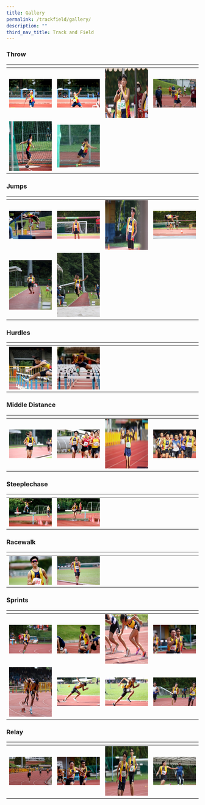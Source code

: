```yaml
---
title: Gallery
permalink: /trackfield/gallery/
description: ""
third_nav_title: Track and Field
---
```

<h3>Throw</h3>

<table>
<thead>
  <tr>
    <th style="width:200px"></th>
    <th style="width:200px"></th>
    <th style="width:200px"></th>
		<th style="width:200px"></th>
  </tr>
</thead>
<tbody>
  <tr>
    <td style ="text-align:center"><a href="/images/throw%201.jpeg"> <img src="/images/throw%201.jpeg" style="width:200px"></a></td>
    <td style ="text-align:center"><a href="/images/throw%202.jpeg"> <img src="/images/throw%202.jpeg" style="width:200px"></a></td>
    <td style ="text-align:center"><a href="/images/throw%203.jpeg"> <img src="/images/throw%203.jpeg" style="width:200px; height: 130px"></a></td>
    <td style ="text-align:center"><a href="/images/throw%204.jpeg"> <img src="/images/throw%204.jpeg" style="width:200px"></a></td>
  </tr>
   <tr>
    <td style ="text-align:center"><a href="/images/throw%205.jpeg"> <img src="/images/throw%205.jpeg" style="width:200px; height: 130px"></a></td>
    <td style ="text-align:center"><a href="/images/throw%206.jpeg"> <img src="/images/throw%206.jpeg" style="width:200px"></a></td>
	</tr>
</tbody>
</table>

<h3>Jumps</h3>

<table>
<thead>
  <tr>
    <th style="width:200px"></th>
    <th style="width:200px"></th>
    <th style="width:200px"></th>
		<th style="width:200px"></th>
  </tr>
</thead>
<tbody>
  <tr>
    <td style ="text-align:center"><a href="/images/jumps%201.jpeg"> <img src="/images/jumps%201.jpeg" style="width:200px"></a></td>
    <td style ="text-align:center"><a href="/images/jumps%202.jpeg"> <img src="/images/jumps%202.jpeg" style="width:200px"></a></td>
    <td style ="text-align:center"><a href="/images/jumps%203.jpeg"> <img src="/images/jumps%203.jpeg" style="width:200px; height: 130px"></a></td>
    <td style ="text-align:center"><a href="/images/jumps%204.jpeg"> <img src="/images/jumps%204.jpeg" style="width:200px"></a></td>
  </tr>
   <tr>
    <td style ="text-align:center"><a href="/images/jumps%205-1.jpeg"> <img src="/images/jumps%205-1.jpeg" style="width:200px; height: 130px"></a></td>
    <td style ="text-align:center"><a href="/images/jumps%206.jpeg"> <img src="/images/jumps%206.jpeg" style="width:200px"></a></td>
	</tr>
</tbody>
</table>

<h3>Hurdles</h3>

<table>
<thead>
  <tr>
    <th style="width:200px"></th>
    <th style="width:200px"></th>
    <th style="width:200px"></th>
		<th style="width:200px"></th>
  </tr>
</thead>
<tbody>
  <tr>
    <td style ="text-align:center"><a href="/images/hurdles%201.jpeg"> <img src="/images/hurdles%201.jpeg" style="width:200px"></a></td>
    <td style ="text-align:center"><a href="/images/hurdles%202.jpeg"> <img src="/images/hurdles%202.jpeg" style="width:200px"></a></td>
	</tr>
</tbody>
</table>

<h3>Middle Distance</h3>

<table>
<thead>
  <tr>
    <th style="width:200px"></th>
    <th style="width:200px"></th>
    <th style="width:200px"></th>
		<th style="width:200px"></th>
  </tr>
</thead>
<tbody>
  <tr>
    <td style ="text-align:center"><a href="/images/mid%201.jpeg"> <img src="/images/mid%201.jpeg" style="width:200px"></a></td>
    <td style ="text-align:center"><a href="/images/mid%202.jpeg"> <img src="/images/mid%202.jpeg" style="width:200px"></a></td>
    <td style ="text-align:center"><a href="/images/mid%203.jpeg"> <img src="/images/mid%203.jpeg" style="width:200px; height: 130px"></a></td>
    <td style ="text-align:center"><a href="/images/mid%204.jpeg"> <img src="/images/mid%204.jpeg" style="width:200px"></a></td>
  </tr>
</tbody>
</table>


<h3>Steeplechase</h3>

<table>
<thead>
  <tr>
    <th style="width:200px"></th>
    <th style="width:200px"></th>
    <th style="width:200px"></th>
		<th style="width:200px"></th>
  </tr>
</thead>
<tbody>
  <tr>
    <td style ="text-align:center"><a href="/images/Steeplechase%201.jpeg"> <img src="/images/Steeplechase%201.jpeg" style="width:200px"></a></td>
    <td style ="text-align:center"><a href="/images/Steeplechase%202.jpeg"> <img src="/images/Steeplechase%202.jpeg" style="width:200px"></a></td>
	</tr>
</tbody>
</table>

<h3>Racewalk</h3>

<table>
<thead>
  <tr>
    <th style="width:200px"></th>
    <th style="width:200px"></th>
    <th style="width:200px"></th>
		<th style="width:200px"></th>
  </tr>
</thead>
<tbody>
  <tr>
    <td style ="text-align:center"><a href="/images/Racewalk%201.jpeg"> <img src="/images/Racewalk%201.jpeg" style="width:200px"></a></td>
    <td style ="text-align:center"><a href="/images/Racewalk%202.jpeg"> <img src="/images/Racewalk%202.jpeg" style="width:200px"></a></td>
	</tr>
</tbody>
</table>

<h3>Sprints</h3>

<table>
<thead>
  <tr>
    <th style="width:200px"></th>
    <th style="width:200px"></th>
    <th style="width:200px"></th>
		<th style="width:200px"></th>
  </tr>
</thead>
<tbody>
  <tr>
    <td style ="text-align:center"><a href="/images/sprints%201.jpeg"> <img src="/images/sprints%201.jpeg" style="width:200px"></a></td>
    <td style ="text-align:center"><a href="/images/sprints%202.jpeg"> <img src="/images/sprints%202.jpeg" style="width:200px"></a></td>
    <td style ="text-align:center"><a href="/images/sprints%203.jpeg"> <img src="/images/sprints%203.jpeg" style="width:200px; height: 130px"></a></td>
    <td style ="text-align:center"><a href="/images/sprints%204.jpeg"> <img src="/images/sprints%204.jpeg" style="width:200px"></a></td>
  </tr>
   <tr>
    <td style ="text-align:center"><a href="/images/sprints%205.jpeg"> <img src="/images/sprints%205.jpeg" style="width:200px; height: 130px"></a></td>
    <td style ="text-align:center"><a href="/images/sprints%206.jpeg"> <img src="/images/sprints%206.jpeg" style="width:200px"></a></td>
		 <td style ="text-align:center"><a href="/images/sprints%207.jpeg"> <img src="/images/sprints%207.jpeg" style="width:200px"></a></td>
		 <td style ="text-align:center"><a href="/images/sprints%208.jpeg"> <img src="/images/sprints%208.jpeg" style="width:200px"></a></td>
	</tr>
</tbody>
</table>

<h3>Relay</h3>

<table>
<thead>
  <tr>
    <th style="width:200px"></th>
    <th style="width:200px"></th>
    <th style="width:200px"></th>
		<th style="width:200px"></th>
  </tr>
</thead>
<tbody>
  <tr>
    <td style ="text-align:center"><a href="/images/relay%201.jpeg"> <img src="/images/relay%201.jpeg" style="width:200px"></a></td>
    <td style ="text-align:center"><a href="/images/relay%202.jpeg"> <img src="/images/relay%202.jpeg" style="width:200px"></a></td>
    <td style ="text-align:center"><a href="/images/relay%203.jpeg"> <img src="/images/relay%203.jpeg" style="width:200px; height: 130px"></a></td>
    <td style ="text-align:center"><a href="/images/relay%204.jpeg"> <img src="/images/relay%204.jpeg" style="width:200px"></a></td>
  </tr>
</tbody>
</table>
